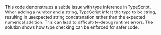 This code demonstrates a subtle issue with type inference in TypeScript.  When adding a number and a string, TypeScript infers the type to be string, resulting in unexpected string concatenation rather than the expected numerical addition. This can lead to difficult-to-debug runtime errors.  The solution shows how type checking can be enforced for safer code.